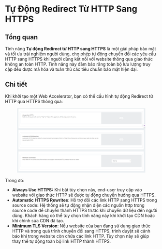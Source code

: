 # Tự Động Redirect Từ HTTP Sang HTTPS

## Tổng quan

Tính năng **Tự động Redirect từ HTTP sang HTTPS** là một giải pháp bảo mật và tối ưu trải nghiệm người dùng, cho phép tự động chuyển đổi các yêu cầu HTTP sang HTTPS khi người dùng kết nối với website thông qua giao thức không an toàn HTTP. Tính năng này đảm bảo rằng toàn bộ lưu lượng truy cập đều được mã hóa và tuân thủ các tiêu chuẩn bảo mật hiện đại.

## Chi tiết

Khi khởi tạo một Web Accelerator, bạn có thể cấu hình tự động Redirect từ HTTP qua HTTPS thông qua:

<figure><img src="../../.gitbook/assets/image (17) (1) (1) (1) (1).png" alt=""><figcaption></figcaption></figure>

Trong đó:&#x20;

* **Always Use HTTPS:** Khi bật tùy chọn này, end-user truy cập vào website với giao thức HTTP sẽ được tự động chuyển hướng qua HTTPS.
* **Automatic HTTPS Rewrites**: Hỗ trợ đổi các link HTTP sang HTTPS trong source cod&#x65;**:** Hệ thống sẽ tự động nhận diện các nguồn http trong source code để chuyển thành HTTPS trước khi chuyển dữ liệu đến người dùng. Khách hàng có thể tùy chọn tính năng này khi khởi tạo CDN hoặc khi chỉnh sửa CDN đã tạo.
* **Minimum TLS Version**: Nếu website của bạn đang sử dụng giao thức HTTP và trong quá trình chuyển đổi sang HTTPS, trình duyệt sẽ cảnh báo khi trong website còn chứa các link HTTP. Tùy chọn này sẽ giúp thay thế tự động toàn bộ link HTTP thành HTTPS.
